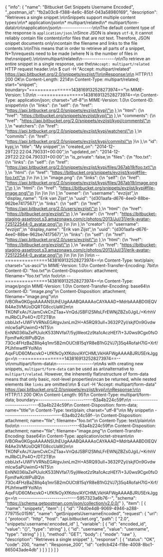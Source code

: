 {
  "info": {
    "name": "Bitbucket Get Snippets Username Encoded",
    "_postman_id": "fb2a03c8-f388-4e9c-85bf-043a58980169",
    "description": "Retrieves a single snippet.\n\nSnippets support multiple content types:\n\n* application/json\n* multipart/related\n* multipart/form-data\n\n\napplication/json\n----------------\n\nThe default content type of the response is `application/json`.\nSince JSON is always `utf-8`, it cannot reliably contain file contents\nfor files that are not text. Therefore, JSON snippet documents only\ncontain the filename and links to the file contents.\n\nThis means that in order to retrieve all parts of a snippet, N+1\nrequests need to be made (where N is the number of files in the\nsnippet).\n\n\nmultipart/related\n-----------------\n\nTo retrieve an entire snippet in a single response, use the\n`Accept: multipart/related` HTTP request header.\n\n    $ curl -H \"Accept: multipart/related\" https://api.bitbucket.org/2.0/snippets/evzijst/1\n\nResponse:\n\n    HTTP/1.1 200 OK\n    Content-Length: 2214\n    Content-Type: multipart/related; start=\"snippet\"; boundary=\"===============1438169132528273974==\"\n    MIME-Version: 1.0\n\n    --===============1438169132528273974==\n    Content-Type: application/json; charset=\"utf-8\"\n    MIME-Version: 1.0\n    Content-ID: snippet\n\n    {\n      \"links\": {\n        \"self\": {\n          \"href\": \"https://api.bitbucket.org/2.0/snippets/evzijst/kypj\"\n        },\n        \"html\": {\n          \"href\": \"https://bitbucket.org/snippets/evzijst/kypj\"\n        },\n        \"comments\": {\n          \"href\": \"https://api.bitbucket.org/2.0/snippets/evzijst/kypj/comments\"\n        },\n        \"watchers\": {\n          \"href\": \"https://api.bitbucket.org/2.0/snippets/evzijst/kypj/watchers\"\n        },\n        \"commits\": {\n          \"href\": \"https://api.bitbucket.org/2.0/snippets/evzijst/kypj/commits\"\n        }\n      },\n      \"id\": kypj,\n      \"title\": \"My snippet\",\n      \"created_on\": \"2014-12-29T22:22:04.790331+00:00\",\n      \"updated_on\": \"2014-12-29T22:22:04.790331+00:00\",\n      \"is_private\": false,\n      \"files\": {\n        \"foo.txt\": {\n          \"links\": {\n            \"self\": {\n              \"href\": \"https://api.bitbucket.org/2.0/snippets/evzijst/kypj/files/367ab19/foo.txt\"\n            },\n            \"html\": {\n              \"href\": \"https://bitbucket.org/snippets/evzijst/kypj#file-foo.txt\"\n            }\n          }\n        },\n        \"image.png\": {\n          \"links\": {\n            \"self\": {\n              \"href\": \"https://api.bitbucket.org/2.0/snippets/evzijst/kypj/files/367ab19/image.png\"\n            },\n            \"html\": {\n              \"href\": \"https://bitbucket.org/snippets/evzijst/kypj#file-image.png\"\n            }\n          }\n        }\n      ],\n      \"owner\": {\n        \"username\": \"evzijst\",\n        \"display_name\": \"Erik van Zijst\",\n        \"uuid\": \"{d301aafa-d676-4ee0-88be-962be7417567}\",\n        \"links\": {\n          \"self\": {\n            \"href\": \"https://api.bitbucket.org/2.0/users/evzijst\"\n          },\n          \"html\": {\n            \"href\": \"https://bitbucket.org/evzijst\"\n          },\n          \"avatar\": {\n            \"href\": \"https://bitbucket-staging-assetroot.s3.amazonaws.com/c/photos/2013/Jul/31/erik-avatar-725122544-0_avatar.png\"\n          }\n        }\n      },\n      \"creator\": {\n        \"username\": \"evzijst\",\n        \"display_name\": \"Erik van Zijst\",\n        \"uuid\": \"{d301aafa-d676-4ee0-88be-962be7417567}\",\n        \"links\": {\n          \"self\": {\n            \"href\": \"https://api.bitbucket.org/2.0/users/evzijst\"\n          },\n          \"html\": {\n            \"href\": \"https://bitbucket.org/evzijst\"\n          },\n          \"avatar\": {\n            \"href\": \"https://bitbucket-staging-assetroot.s3.amazonaws.com/c/photos/2013/Jul/31/erik-avatar-725122544-0_avatar.png\"\n          }\n        }\n      }\n    }\n\n    --===============1438169132528273974==\n    Content-Type: text/plain; charset=\"us-ascii\"\n    MIME-Version: 1.0\n    Content-Transfer-Encoding: 7bit\n    Content-ID: \"foo.txt\"\n    Content-Disposition: attachment; filename=\"foo.txt\"\n\n    foo\n\n    --===============1438169132528273974==\n    Content-Type: image/png\n    MIME-Version: 1.0\n    Content-Transfer-Encoding: base64\n    Content-ID: \"image.png\"\n    Content-Disposition: attachment; filename=\"image.png\"\n\n    iVBORw0KGgoAAAANSUhEUgAAABQAAAAoCAYAAAD+MdrbAAABD0lEQVR4Ae3VMUoDQRTG8ccUaW2m\n    TKONFxArJYJamCvkCnZTaa+VnQdJSBFl2SMsLFrEWNjZBZs0JgiL/+KrhhVmJRbCLPx4O+/DT2TB\n    cbblJxf+UWFVVRNsEGAtgvJxnLm2H+A5RQ93uIl+3632PZyl/skjfOn9Gvdwmlcw5aPUwimG+NT5\n    EnNN036IaZePUuIcK533NVfal7/5yjWeot2z9ta1cAczHEf7I+3J0ws9Cgx0fsOFpmlfwKcWPuBQ\n    73Oc4FHzBaZ8llq4q1mr5B2mOUCt815qYR8eB1hG2VJ7j35q4RofaH7IG+Xrf/PfJhfmwtfFYoIN\n    AqxFUD6OMxcvkO+UfKfkOyXfKdsv/AYCHMLVkHAFWgAAAABJRU5ErkJggg==\n    --===============1438169132528273974==--\n\nmultipart/form-data\n-------------------\n\nAs with creating new snippets, `multipart/form-data` can be used as an\nalternative to `multipart/related`. However, the inherently flat\nstructure of form-data means that only basic, root-level properties\ncan be returned, while nested elements like `links` are omitted:\n\n    $ curl -H \"Accept: multipart/form-data\" https://api.bitbucket.org/2.0/snippets/evzijst/kypj\n\nResponse:\n\n    HTTP/1.1 200 OK\n    Content-Length: 951\n    Content-Type: multipart/form-data; boundary=----------------------------63a4b224c59f\n\n    ------------------------------63a4b224c59f\n    Content-Disposition: form-data; name=\"title\"\n    Content-Type: text/plain; charset=\"utf-8\"\n\n    My snippet\n    ------------------------------63a4b224c59f--\n    Content-Disposition: attachment; name=\"file\"; filename=\"foo.txt\"\n    Content-Type: text/plain\n\n    foo\n\n    ------------------------------63a4b224c59f\n    Content-Disposition: attachment; name=\"file\"; filename=\"image.png\"\n    Content-Transfer-Encoding: base64\n    Content-Type: application/octet-stream\n\n    iVBORw0KGgoAAAANSUhEUgAAABQAAAAoCAYAAAD+MdrbAAABD0lEQVR4Ae3VMUoDQRTG8ccUaW2m\n    TKONFxArJYJamCvkCnZTaa+VnQdJSBFl2SMsLFrEWNjZBZs0JgiL/+KrhhVmJRbCLPx4O+/DT2TB\n    cbblJxf+UWFVVRNsEGAtgvJxnLm2H+A5RQ93uIl+3632PZyl/skjfOn9Gvdwmlcw5aPUwimG+NT5\n    EnNN036IaZePUuIcK533NVfal7/5yjWeot2z9ta1cAczHEf7I+3J0ws9Cgx0fsOFpmlfwKcWPuBQ\n    73Oc4FHzBaZ8llq4q1mr5B2mOUCt815qYR8eB1hG2VJ7j35q4RofaH7IG+Xrf/PfJhfmwtfFYoIN\n    AqxFUD6OMxcvkO+UfKfkOyXfKdsv/AYCHMLVkHAFWgAAAABJRU5ErkJggg==\n    ------------------------------5957323a6b76--",
    "schema": "https://schema.getpostman.com/json/collection/v2.0.0/"
  },
  "item": [
    {
      "name": "snippets",
      "item": [
        {
          "id": "74d0e4d8-9069-4946-a288-779715c015f6",
          "name": "getSnippetsUsernameEncoded",
          "request": {
            "url": {
              "protocol": "http",
              "host": "api.bitbucket.org",
              "path": [
                "2.0",
                "snippets/:username/:encoded_id"
              ],
              "variable": [
                {
                  "id": "encoded_id",
                  "value": "{}",
                  "type": "string"
                },
                {
                  "id": "username",
                  "value": "username",
                  "type": "string"
                }
              ]
            },
            "method": "GET",
            "body": {
              "mode": "raw"
            },
            "description": "Retrieves a single snippet"
          },
          "response": [
            {
              "status": "OK",
              "code": 200,
              "name": "Response_200",
              "id": "ce9cb424-f18e-4008-8bc1-865043ade4db"
            }
          ]
        }
      ]
    }
  ]
}